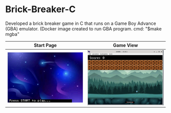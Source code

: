 # Brick-Breaker-C

Developed a brick breaker game in C that runs on a Game Boy Advance (GBA) emulator. 
(Docker image created to run GBA program. cmd: "$make mgba"

| Start Page | Game View |
|:----:|:----:|
|<img src="./assets/start_page.png" width=300 > | <img src="./assets/game_view.jpg" width=300 >|
